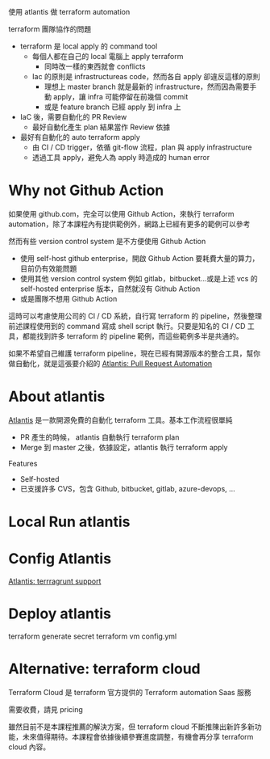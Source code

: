 使用 atlantis 做 terraform automation

terraform 團隊協作的問題
- terraform 是 local apply 的 command tool
  - 每個人都在自己的 local 電腦上 apply terraform
    - 同時改一樣的東西就會 conflicts
  - Iac 的原則是 infrastructureas code，然而各自 apply 卻違反這樣的原則
    - 理想上 master branch 就是最新的 infrastructure，然而因為需要手動 apply，讓 infra 可能停留在前幾個 commit
    - 或是 feature branch 已經 apply 到 infra 上
- IaC 後，需要自動化的 PR Review
  - 最好自動化產生 plan 結果當作 Review 依據
- 最好有自動化的 auto terraform apply
  - 由 CI / CD trigger，依循 git-flow 流程，plan 與 apply infrastructure
  - 透過工具 apply，避免人為 apply 時造成的 human error

# Why not Github Action

如果使用 github.com，完全可以使用 Github Action，來執行 terraform automation，除了本課程內有提供範例外，網路上已經有更多的範例可以參考

然而有些 version control system 是不方便使用 Github Action
- 使用 self-host github enterprise，開啟 Github Action 要耗費大量的算力，目前仍有效能問題
- 使用其他 version control system 例如 gitlab，bitbucket...或是上述 vcs 的 self-hosted enterprise 版本，自然就沒有 Github Action
- 或是團隊不想用 Github Action

這時可以考慮使用公司的 CI / CD 系統，自行寫 terraform 的 pipeline，然後整理前述課程使用到的 command 寫成 shell script 執行。只要是知名的 CI / CD 工具，都能找到許多 terraform 的 pipeline 範例，而這些範例多半是共通的。

如果不希望自己維護 terraform pipeline，現在已經有開源版本的整合工具，幫你做自動化，就是這張要介紹的 [Atlantis: Pull Request Automation](https://www.runatlantis.io/)

# About atlantis

[Atlantis](https://www.runatlantis.io/) 是一款開源免費的自動化 terraform 工具。基本工作流程很單純
- PR 產生的時候， atlantis 自動執行 terraform plan
- Merge 到 master 之後，依據設定，atlantis 執行 terraform apply

Features
- Self-hosted
- 已支援許多 CVS，包含 Github, bitbucket, gitlab, azure-devops, ...

# Local Run atlantis

# Config Atlantis

[Atlantis: terrragrunt support](https://www.runatlantis.io/docs/custom-workflows.html#use-cases)

# Deploy atlantis

terraform generate secret
terraform vm
config.yml

# Alternative: terraform cloud

Terraform Cloud 是 terraform 官方提供的 Terraform automation Saas 服務

需要收費，請見 pricing

雖然目前不是本課程推薦的解決方案，但 terraform cloud 不斷推陳出新許多新功能，未來值得期待。本課程會依據後續參賽進度調整，有機會再分享 terraform cloud 內容。
